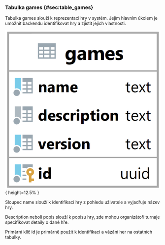 
### Tabulka games {#sec:table_games}

Tabulka games slouží k reprezentaci hry v systém.
Jejím hlavním úkolem je umožnit backendu identifikovat hry a zjistit jejich vlastnosti.

![Tabulka games](../../../../pictures/databaze/tables/games.png){ height=12.5% }

Sloupec name slouží k identifikaci hry z pohledu uživatele a vyjadřuje název hry.

Description neboli popis slouží k popisu hry,
zde mohou organizátoři turnaje specifikovat detaily o dané hře.

Primární klíč id je primárně použit k identifikaci a vázání her na ostatních tabulky.
